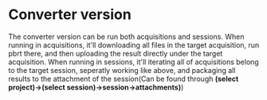 # Converter version
The converter version can be run both acquisitions and sessions. When running in acquisitions, it'll downloading all files in the target acquisition, run pbrt there, and then uploading the result directly under the target acquisition. When running in sessions, it'll iterating all of acquisitions belong to the target session, seperatly working like above, and packaging all results to the attachment of the session(Can be found through **(select project)->(select session)->session->attachments)**)
